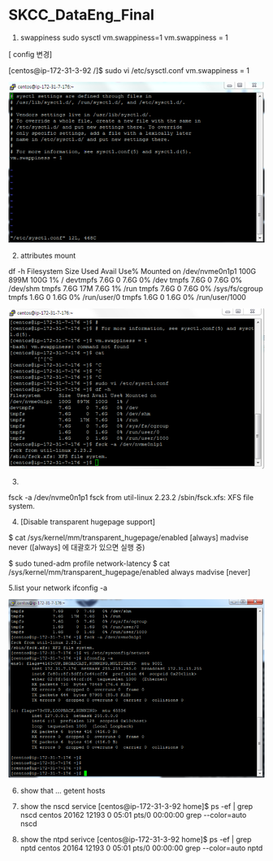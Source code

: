 # SKCC_DataEng_Final

1. swappiness
 sudo sysctl vm.swappiness=1
vm.swappiness = 1

[ config  변경]

[centos@ip-172-31-3-92 /]$ sudo vi /etc/sysctl.conf
vm.swappiness = 1

![ex_screenshot](./캡처_swapness.png)

2. attributes mount

df -h
Filesystem      Size  Used Avail Use% Mounted on
/dev/nvme0n1p1  100G  899M  100G   1% /
devtmpfs        7.6G     0  7.6G   0% /dev
tmpfs           7.6G     0  7.6G   0% /dev/shm
tmpfs           7.6G   17M  7.6G   1% /run
tmpfs           7.6G     0  7.6G   0% /sys/fs/cgroup
tmpfs           1.6G     0  1.6G   0% /run/user/0
tmpfs           1.6G     0  1.6G   0% /run/user/1000


![ex_screenshot](./attributes_mount.png)

3. 
fsck -a /dev/nvme0n1p1
fsck from util-linux 2.23.2
/sbin/fsck.xfs: XFS file system.


4. [Disable transparent hugepage support]

$ cat /sys/kernel/mm/transparent_hugepage/enabled
[always] madvise never ([always] 에 대괄호가 있으면 실행 중)

$ sudo tuned-adm profile network-latency
$ cat /sys/kernel/mm/transparent_hugepage/enabled
always madvise [never]


5.list your network
 ifconfig -a 

![ex_screenshot](./config_5.png)

6. show that ...
 getent hosts

 7. show the nscd service
 [centos@ip-172-31-3-92 home]$ ps -ef | grep nscd
centos   20162 12193  0 05:01 pts/0    00:00:00 grep --color=auto nscd

8. show the ntpd serivce
[centos@ip-172-31-3-92 home]$ ps -ef | grep nptd
centos   20164 12193  0 05:01 pts/0    00:00:00 grep --color=auto nptd

